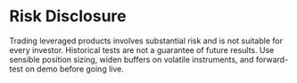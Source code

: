 # Risk Disclosure

Trading leveraged products involves substantial risk and is not suitable for every investor. Historical tests are not a guarantee of future results. Use sensible position sizing, widen buffers on volatile instruments, and forward-test on demo before going live.
